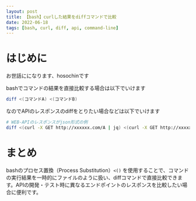 ```yaml
---
layout: post
title: 【bash】curlした結果をdiffコマンドで比較
date: 2022-06-18
tags: [bash, curl, diff, api, command-line]
---
```


# はじめに

お世話にになります、hosochinです  

bashでコマンドの結果を直接比較する場合は以下でいけます

```bash
diff <(コマンドA) <(コマンドB)
```

なのでAPIのレスポンスのdiffをとりたい場合などは以下でいけます

```bash
# WEB-APIのレスポンスがjson形式の例
diff <(curl -X GET http://xxxxxx.com/A | jq) <(curl -X GET http://xxxxxx.com/B | jq)
```

# まとめ

bashのプロセス置換（Process Substitution）`<()` を使用することで、コマンドの実行結果を一時的にファイルのように扱い、diffコマンドで直接比較できます。APIの開発・テスト時に異なるエンドポイントのレスポンスを比較したい場合に便利です。